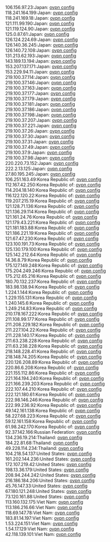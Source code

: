 106.156.97.23:Japan: [ovpn config](vpn/106_156_97_23.ovpn)  
118.241.164.199:Japan: [ovpn config](vpn/118_241_164_199.ovpn)  
118.241.169.18:Japan: [ovpn config](vpn/118_241_169_18.ovpn)  
121.111.99.190:Japan: [ovpn config](vpn/121_111_99_190.ovpn)  
121.119.124.90:Japan: [ovpn config](vpn/121_119_124_90.ovpn)  
125.0.87.61:Japan: [ovpn config](vpn/125_0_87_61.ovpn)  
126.124.224.69:Japan: [ovpn config](vpn/126_124_224_69.ovpn)  
126.140.36.245:Japan: [ovpn config](vpn/126_140_36_245.ovpn)  
126.140.72.108:Japan: [ovpn config](vpn/126_140_72_108.ovpn)  
131.213.62.193:Japan: [ovpn config](vpn/131_213_62_193.ovpn)  
143.189.13.194:Japan: [ovpn config](vpn/143_189_13_194.ovpn)  
153.207.137.171:Japan: [ovpn config](vpn/153_207_137_171.ovpn)  
153.229.94.11:Japan: [ovpn config](vpn/153_229_94_11.ovpn)  
219.100.37.114:Japan: [ovpn config](vpn/219_100_37_114.ovpn)  
219.100.37.146:Japan: [ovpn config](vpn/219_100_37_146.ovpn)  
219.100.37.163:Japan: [ovpn config](vpn/219_100_37_163.ovpn)  
219.100.37.177:Japan: [ovpn config](vpn/219_100_37_177.ovpn)  
219.100.37.179:Japan: [ovpn config](vpn/219_100_37_179.ovpn)  
219.100.37.181:Japan: [ovpn config](vpn/219_100_37_181.ovpn)  
219.100.37.186:Japan: [ovpn config](vpn/219_100_37_186.ovpn)  
219.100.37.198:Japan: [ovpn config](vpn/219_100_37_198.ovpn)  
219.100.37.207:Japan: [ovpn config](vpn/219_100_37_207.ovpn)  
219.100.37.221:Japan: [ovpn config](vpn/219_100_37_221.ovpn)  
219.100.37.26:Japan: [ovpn config](vpn/219_100_37_26.ovpn)  
219.100.37.30:Japan: [ovpn config](vpn/219_100_37_30.ovpn)  
219.100.37.31:Japan: [ovpn config](vpn/219_100_37_31.ovpn)  
219.100.37.49:Japan: [ovpn config](vpn/219_100_37_49.ovpn)  
219.100.37.9:Japan: [ovpn config](vpn/219_100_37_9.ovpn)  
219.100.37.98:Japan: [ovpn config](vpn/219_100_37_98.ovpn)  
220.220.73.152:Japan: [ovpn config](vpn/220_220_73_152.ovpn)  
222.2.13.125:Japan: [ovpn config](vpn/222_2_13_125.ovpn)  
27.80.195.245:Japan: [ovpn config](vpn/27_80_195_245.ovpn)  
106.251.163.49:Korea Republic of: [ovpn config](vpn/106_251_163_49.ovpn)  
112.167.42.250:Korea Republic of: [ovpn config](vpn/112_167_42_250.ovpn)  
114.204.18.140:Korea Republic of: [ovpn config](vpn/114_204_18_140.ovpn)  
116.122.120.22:Korea Republic of: [ovpn config](vpn/116_122_120_22.ovpn)  
119.207.215.19:Korea Republic of: [ovpn config](vpn/119_207_215_19.ovpn)  
121.128.71.136:Korea Republic of: [ovpn config](vpn/121_128_71_136.ovpn)  
121.136.29.114:Korea Republic of: [ovpn config](vpn/121_136_29_114.ovpn)  
121.161.24.76:Korea Republic of: [ovpn config](vpn/121_161_24_76.ovpn)  
121.179.43.221:Korea Republic of: [ovpn config](vpn/121_179_43_221.ovpn)  
121.181.183.88:Korea Republic of: [ovpn config](vpn/121_181_183_88.ovpn)  
121.186.221.19:Korea Republic of: [ovpn config](vpn/121_186_221_19.ovpn)  
121.67.47.230:Korea Republic of: [ovpn config](vpn/121_67_47_230.ovpn)  
123.100.191.73:Korea Republic of: [ovpn config](vpn/123_100_191_73.ovpn)  
125.130.179.100:Korea Republic of: [ovpn config](vpn/125_130_179_100.ovpn)  
125.142.212.64:Korea Republic of: [ovpn config](vpn/125_142_212_64.ovpn)  
14.36.8.79:Korea Republic of: [ovpn config](vpn/14_36_8_79.ovpn)  
175.127.149.248:Korea Republic of: [ovpn config](vpn/175_127_149_248.ovpn)  
175.204.249.246:Korea Republic of: [ovpn config](vpn/175_204_249_246.ovpn)  
175.212.65.216:Korea Republic of: [ovpn config](vpn/175_212_65_216.ovpn)  
180.70.132.237:Korea Republic of: [ovpn config](vpn/180_70_132_237.ovpn)  
183.98.138.94:Korea Republic of: [ovpn config](vpn/183_98_138_94.ovpn)  
1.224.1.144:Korea Republic of: [ovpn config](vpn/1_224_1_144.ovpn)  
1.229.155.131:Korea Republic of: [ovpn config](vpn/1_229_155_131.ovpn)  
1.240.145.6:Korea Republic of: [ovpn config](vpn/1_240_145_6.ovpn)  
1.249.214.83:Korea Republic of: [ovpn config](vpn/1_249_214_83.ovpn)  
210.178.167.222:Korea Republic of: [ovpn config](vpn/210_178_167_222.ovpn)  
211.108.99.177:Korea Republic of: [ovpn config](vpn/211_108_99_177.ovpn)  
211.208.229.182:Korea Republic of: [ovpn config](vpn/211_208_229_182.ovpn)  
211.227.104.22:Korea Republic of: [ovpn config](vpn/211_227_104_22.ovpn)  
211.228.140.17:Korea Republic of: [ovpn config](vpn/211_228_140_17.ovpn)  
211.63.238.228:Korea Republic of: [ovpn config](vpn/211_63_238_228.ovpn)  
211.63.238.228:Korea Republic of: [ovpn config](vpn/211_63_238_228.ovpn)  
218.148.228.41:Korea Republic of: [ovpn config](vpn/218_148_228_41.ovpn)  
218.148.74.205:Korea Republic of: [ovpn config](vpn/218_148_74_205.ovpn)  
220.126.208.89:Korea Republic of: [ovpn config](vpn/220_126_208_89.ovpn)  
220.86.6.208:Korea Republic of: [ovpn config](vpn/220_86_6_208.ovpn)  
221.155.112.86:Korea Republic of: [ovpn config](vpn/221_155_112_86.ovpn)  
221.164.194.240:Korea Republic of: [ovpn config](vpn/221_164_194_240.ovpn)  
221.166.239.203:Korea Republic of: [ovpn config](vpn/221_166_239_203.ovpn)  
222.107.44.210:Korea Republic of: [ovpn config](vpn/222_107_44_210.ovpn)  
222.121.180.61:Korea Republic of: [ovpn config](vpn/222_121_180_61.ovpn)  
222.98.146.246:Korea Republic of: [ovpn config](vpn/222_98_146_246.ovpn)  
222.99.236.92:Korea Republic of: [ovpn config](vpn/222_99_236_92.ovpn)  
49.142.161.138:Korea Republic of: [ovpn config](vpn/49_142_161_138.ovpn)  
58.227.68.223:Korea Republic of: [ovpn config](vpn/58_227_68_223.ovpn)  
59.12.161.158:Korea Republic of: [ovpn config](vpn/59_12_161_158.ovpn)  
61.98.242.170:Korea Republic of: [ovpn config](vpn/61_98_242_170.ovpn)  
92.37.142.166:Russian Federation: [ovpn config](vpn/92_37_142_166.ovpn)  
134.236.19.214:Thailand: [ovpn config](vpn/134_236_19_214.ovpn)  
184.22.81.68:Thailand: [ovpn config](vpn/184_22_81_68.ovpn)  
49.228.114.234:Thailand: [ovpn config](vpn/49_228_114_234.ovpn)  
104.218.54.137:United States: [ovpn config](vpn/104_218_54_137.ovpn)  
161.202.144.236:United States: [ovpn config](vpn/161_202_144_236.ovpn)  
172.107.219.42:United States: [ovpn config](vpn/172_107_219_42.ovpn)  
198.13.36.179:United States: [ovpn config](vpn/198_13_36_179.ovpn)  
208.94.244.242:United States: [ovpn config](vpn/208_94_244_242.ovpn)  
216.186.184.206:United States: [ovpn config](vpn/216_186_184_206.ovpn)  
45.76.147.33:United States: [ovpn config](vpn/45_76_147_33.ovpn)  
67.180.121.248:United States: [ovpn config](vpn/67_180_121_248.ovpn)  
73.120.161.88:United States: [ovpn config](vpn/73_120_161_88.ovpn)  
113.160.132.175:Viet Nam: [ovpn config](vpn/113_160_132_175.ovpn)  
113.186.216.66:Viet Nam: [ovpn config](vpn/113_186_216_66.ovpn)  
118.69.147.78:Viet Nam: [ovpn config](vpn/118_69_147_78.ovpn)  
183.81.14.197:Viet Nam: [ovpn config](vpn/183_81_14_197.ovpn)  
1.53.224.151:Viet Nam: [ovpn config](vpn/1_53_224_151.ovpn)  
1.54.17.129:Viet Nam: [ovpn config](vpn/1_54_17_129.ovpn)  
42.118.139.101:Viet Nam: [ovpn config](vpn/42_118_139_101.ovpn)  
